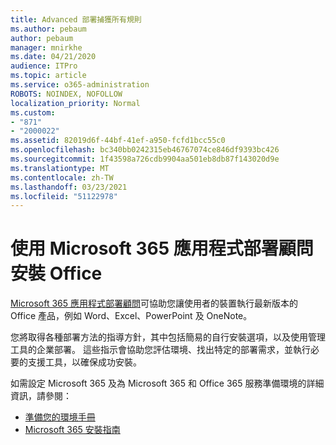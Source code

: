 ```yaml
---
title: Advanced 部署捕獲所有規則
ms.author: pebaum
author: pebaum
manager: mnirkhe
ms.date: 04/21/2020
audience: ITPro
ms.topic: article
ms.service: o365-administration
ROBOTS: NOINDEX, NOFOLLOW
localization_priority: Normal
ms.custom:
- "871"
- "2000022"
ms.assetid: 82019d6f-44bf-41ef-a950-fcfd1bcc55c0
ms.openlocfilehash: bc340bb0242315eb46767074ce846df9393bc426
ms.sourcegitcommit: 1f43598a726cdb9904aa501eb8db87f143020d9e
ms.translationtype: MT
ms.contentlocale: zh-TW
ms.lasthandoff: 03/23/2021
ms.locfileid: "51122978"
---
```

# <a name="install-office-with-the-microsoft-365-apps-deployment-advisor"></a>使用 Microsoft 365 應用程式部署顧問安裝 Office

[Microsoft 365 應用程式部署顧問](https://go.microsoft.com/fwlink/?linkid=2145748)可協助您讓使用者的裝置執行最新版本的 Office 產品，例如 Word、Excel、PowerPoint 及 OneNote。
  
您將取得各種部署方法的指導方針，其中包括簡易的自行安裝選項，以及使用管理工具的企業部署。 這些指示會協助您評估環境、找出特定的部署需求，並執行必要的支援工具，以確保成功安裝。
  
如需設定 Microsoft 365 及為 Microsoft 365 和 Office 365 服務準備環境的詳細資訊，請參閱：

- [準備您的環境手冊](https://go.microsoft.com/fwlink/?linkid=2005213)
- [Microsoft 365 安裝指南](https://go.microsoft.com/fwlink/?linkid=2072646)

